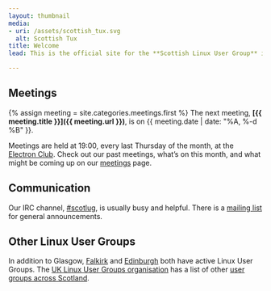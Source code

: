 ```yaml
---
layout: thumbnail
media:
- uri: /assets/scottish_tux.svg
  alt: Scottish Tux
title: Welcome
lead: This is the official site for the **Scottish Linux User Group** in Glasgow.

---
```


## Meetings

{% assign meeting = site.categories.meetings.first %}
The next meeting, **[{{ meeting.title }}]({{ meeting.url }})**, is on {{ meeting.date | date: "%A, %-d %B" }}.

Meetings are held at 19:00, every last Thursday of the month, at the [Electron Club][].  Check out our past meetings, what’s on this month, and what might be coming up on our [meetings](/meetings) page.

## Communication

Our IRC channel, [#scotlug][], is usually busy and helpful.  There is a [mailing list][] for general announcements.

## Other Linux User Groups

In addition to Glasgow, [Falkirk][] and [Edinburgh][] both have active Linux User Groups.  The [UK Linux User Groups organisation][] has a list of other [user groups across Scotland][].

[Electron Club]: http://www.electronclub.org/doku.php
[#scotlug]: https://webchat.freenode.net/?randomnick=1&amp;channels=%23scotlug&amp;prompt=1
[mailing list]: http://mailman.lug.org.uk/mailman/listinfo/scottish
[Falkirk]: https://plus.google.com/115476628113417487323
[Edinburgh]: http://www.edlug.org.uk/
[UK Linux User Groups organisation]: https://lug.org.uk/
[user groups across Scotland]: https://lug.org.uk/lugs/scotland

